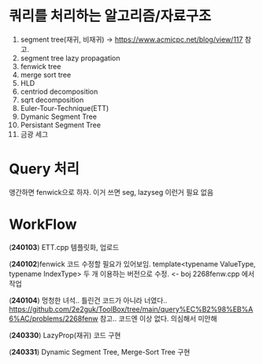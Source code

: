 # 쿼리를 처리하는 알고리즘/자료구조 #
1. segment tree(재귀, 비재귀) -> https://www.acmicpc.net/blog/view/117 참고. 
2. segment tree lazy propagation
3. fenwick tree 
4. merge sort tree
5. HLD
6. centriod decomposition
7. sqrt decomposition
8. Euler-Tour-Technique(ETT)
9. Dymanic Segment Tree
10. Persistant Segment Tree
11. 금광 세그

# Query 처리 #
앵간하면 fenwick으로 하자. 이거 쓰면 seg, lazyseg 이런거 필요 없음 

# WorkFlow #
(**240103**) ETT.cpp 템플릿화, 업로드

(**240102**)fenwick 코드 수정할 필요가 있어보임. template<typename ValueType, typename IndexType> 두 개 이용하는 버전으로 수정. <- boj 2268fenw.cpp 에서 작업

(**240104**) 멍청한 녀석.. 틀린건 코드가 아니라 너였다.. https://github.com/2e2guk/ToolBox/tree/main/query%EC%B2%98%EB%A6%AC/problems/2268fenw 참고.. 코드엔 이상 없다. 의심해서 미안해

(**240330**) LazyProp(재귀) 코드 구현

(**240331**) Dynamic Segment Tree, Merge-Sort Tree 구현

